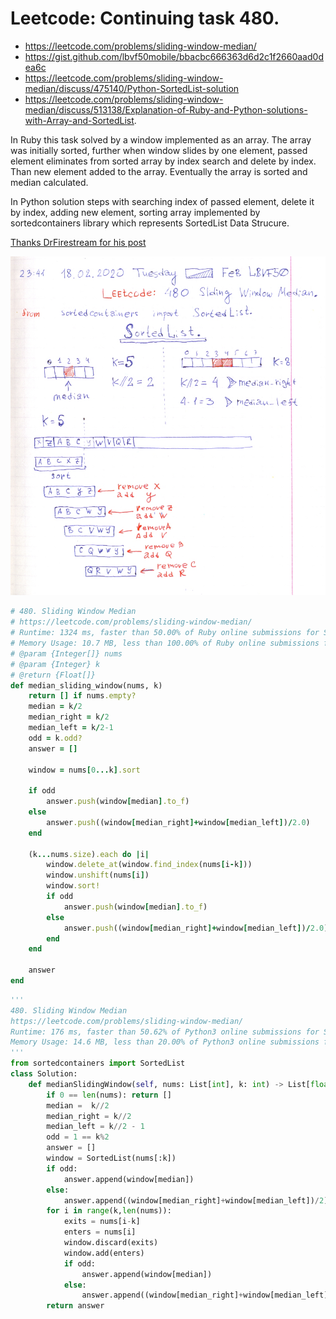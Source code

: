 # Leetcode: Continuing task 480.

- https://leetcode.com/problems/sliding-window-median/
- https://gist.github.com/lbvf50mobile/bbacbc666363d6d2c1f2660aad0dea6c
- https://leetcode.com/problems/sliding-window-median/discuss/475140/Python-SortedList-solution
- https://leetcode.com/problems/sliding-window-median/discuss/513138/Explanation-of-Ruby-and-Python-solutions-with-Array-and-SortedList.

In Ruby this task solved by a window implemented as an array. The array was initially sorted, further when window slides by one element, passed element eliminates from sorted array by index search and delete by index. Than new element added to the array. Eventually the array is sorted and median calculated.

In Python solution  steps with searching index of passed element, delete it by index, adding new element, sorting array implemented by sortedcontainers library which represents SortedList Data Strucure.

[Thanks DrFirestream for his post](https://leetcode.com/problems/sliding-window-median/discuss/475140/Python-SortedList-solution)

![Leetcode 480. Sliding Window Median. Solution based on static size sliding window.](lc480_window_array.png)

```Ruby
# 480. Sliding Window Median
# https://leetcode.com/problems/sliding-window-median/
# Runtime: 1324 ms, faster than 50.00% of Ruby online submissions for Sliding Window Median.
# Memory Usage: 10.7 MB, less than 100.00% of Ruby online submissions for Sliding Window Median.
# @param {Integer[]} nums
# @param {Integer} k
# @return {Float[]}
def median_sliding_window(nums, k)
    return [] if nums.empty?
    median = k/2
    median_right = k/2
    median_left = k/2-1
    odd = k.odd?
    answer = []
    
    window = nums[0...k].sort
    
    if odd
        answer.push(window[median].to_f)
    else
        answer.push((window[median_right]+window[median_left])/2.0)
    end
    
    (k...nums.size).each do |i|
        window.delete_at(window.find_index(nums[i-k]))
        window.unshift(nums[i])
        window.sort!
        if odd
            answer.push(window[median].to_f)
        else
            answer.push((window[median_right]+window[median_left])/2.0)
        end
    end
    
    answer
end
```

```Python
'''
480. Sliding Window Median
https://leetcode.com/problems/sliding-window-median/
Runtime: 176 ms, faster than 50.62% of Python3 online submissions for Sliding Window Median.
Memory Usage: 14.6 MB, less than 20.00% of Python3 online submissions for Sliding Window Median.
'''
from sortedcontainers import SortedList
class Solution:
    def medianSlidingWindow(self, nums: List[int], k: int) -> List[float]:
        if 0 == len(nums): return []
        median =  k//2
        median_right = k//2
        median_left = k//2 - 1
        odd = 1 == k%2
        answer = []
        window = SortedList(nums[:k])
        if odd:
            answer.append(window[median])
        else:
            answer.append((window[median_right]+window[median_left])/2)
        for i in range(k,len(nums)):
            exits = nums[i-k]
            enters = nums[i]
            window.discard(exits)
            window.add(enters)
            if odd:
                answer.append(window[median])
            else:
                answer.append((window[median_right]+window[median_left])/2)
        return answer
```